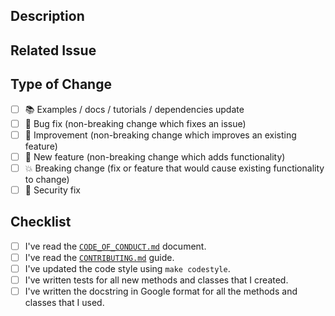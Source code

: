 ## Description

<!-- Add a more detailed description of the changes if needed. -->

## Related Issue

<!-- If your PR refers to a related issue, link it here. -->

## Type of Change

<!-- Mark with an `x` all the checkboxes that apply (like `[x]`) -->

- [ ] 📚 Examples / docs / tutorials / dependencies update
- [ ] 🔧 Bug fix (non-breaking change which fixes an issue)
- [ ] 🥂 Improvement (non-breaking change which improves an existing feature)
- [ ] 🚀 New feature (non-breaking change which adds functionality)
- [ ] 💥 Breaking change (fix or feature that would cause existing functionality to change)
- [ ] 🔐 Security fix

## Checklist

<!-- Mark with an `x` all the checkboxes that apply (like `[x]`) -->

- [ ] I've read the [`CODE_OF_CONDUCT.md`](https://github.com/Undertone0809/zeeland/blob/main/CODE_OF_CONDUCT.md) document.
- [ ] I've read the [`CONTRIBUTING.md`](https://github.com/Undertone0809/zeeland/blob/main/CONTRIBUTING.md) guide.
- [ ] I've updated the code style using `make codestyle`.
- [ ] I've written tests for all new methods and classes that I created.
- [ ] I've written the docstring in Google format for all the methods and classes that I used.
